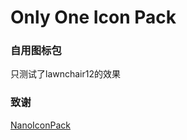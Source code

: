 # Only One Icon Pack

### 自用图标包

只测试了lawnchair12的效果

### 致谢

[NanoIconPack](https://github.com/by-syk/NanoIconPack)
